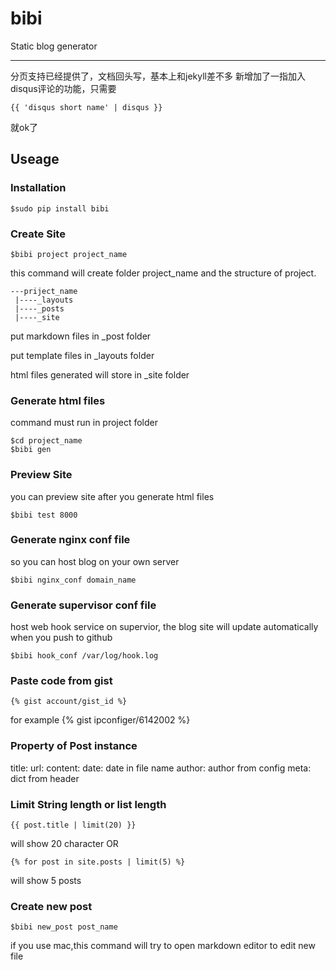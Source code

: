 # bibi
Static blog generator

-------------------

分页支持已经提供了，文档回头写，基本上和jekyll差不多
新增加了一指加入disqus评论的功能，只需要

    {{ 'disqus short name' | disqus }}
    
就ok了

## Useage

### Installation

    $sudo pip install bibi

### Create Site

    $bibi project project_name


this command will create folder project_name and the structure of project.

    ---priject_name
     |----_layouts
     |----_posts
     |----_site
 
 put markdown files in _post folder
 
 put template files in _layouts folder
 
 html files generated will store in _site folder
 
### Generate html files

command must run in project folder

    $cd project_name
    $bibi gen


### Preview Site

you can preview site after you generate html files

    $bibi test 8000


### Generate nginx conf file

so you can host blog on your own server


    $bibi nginx_conf domain_name


### Generate supervisor conf file

host web hook service on supervior, the blog site will update automatically when you push to github


    $bibi hook_conf /var/log/hook.log


### Paste code from gist

    {% gist account/gist_id %}
    
for example {% gist ipconfiger/6142002 %}

### Property of Post instance

title:
url:
content:
date: date in file name
author: author from config
meta: dict from header


### Limit String length or list length

    {{ post.title | limit(20) }}

will show 20 character
OR

    {% for post in site.posts | limit(5) %}
    
will show 5 posts

### Create new post

    $bibi new_post post_name
    
if you use mac,this command will try to open markdown editor to edit new file
